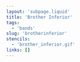 ```yaml
---
layout: 'subpage.liquid'
title: 'Brother Inferior'
tags:
  - 'bands'
slug: 'brotherinferior'
stencils:
  - 'brother_inferior.gif'
links: []
---
```

